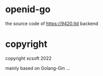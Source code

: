 # openid-go

the source code of https://9420.ltd backend

# copyright

copyright xcsoft 2022
 
mainly based on Golang-Gin ...
